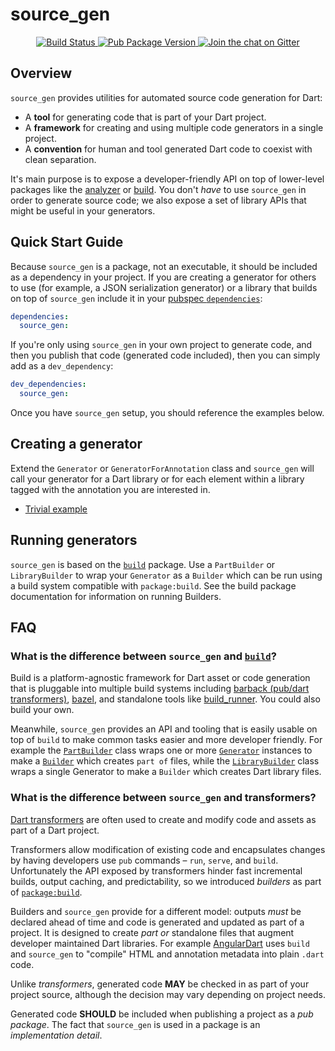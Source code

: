 # source_gen

<p align="center">
  <a href="https://travis-ci.org/dart-lang/source_gen">
    <img src="https://travis-ci.org/dart-lang/source_gen.svg?branch=master" alt="Build Status" />
  </a>
  <a href="https://pub.dartlang.org/packages/source_gen">
    <img src="https://img.shields.io/pub/v/source_gen.svg" alt="Pub Package Version" />
  </a>
  <a href="https://gitter.im/dart-lang/source_gen">
    <img src="https://badges.gitter.im/dart-lang/source_gen.svg" alt="Join the chat on Gitter" />
  </a>
</p>

## Overview

`source_gen` provides utilities for automated source code generation for Dart:

* A **tool** for generating code that is part of your Dart project.
* A **framework** for creating and using multiple code generators in a single
  project.
* A **convention** for human and tool generated Dart code to coexist with clean
  separation.

It's main purpose is to expose a developer-friendly API on top of lower-level
packages like the [analyzer](https://pub.dartlang.org/packages/analyzer) or
[build][]. You don't _have_ to use `source_gen` in order to generate source code;
we also expose a set of library APIs that might be useful in your generators.

## Quick Start Guide

Because `source_gen` is a package, not an executable, it should be included as
a dependency in your project. If you are creating a generator for others to use
(for example, a JSON serialization generator) or a library that builds on top
of `source_gen` include it in your [pubspec `dependencies`][pub_deps]:

```yaml
dependencies:
  source_gen:
```

If you're only using `source_gen` in your own project to generate code, and
then you publish that code (generated code included), then you can simply add
as a `dev_dependency`:

```yaml
dev_dependencies:
  source_gen:
```

[pub_deps]: https://www.dartlang.org/tools/pub/dependencies
  
Once you have `source_gen` setup, you should reference the examples below.

## Creating a generator

Extend the `Generator` or `GeneratorForAnnotation` class and `source_gen` will
call your generator for a Dart library or for each element within a library
tagged with the annotation you are interested in.

* [Trivial example][]

## Running generators

`source_gen` is based on the [`build`][build] package. Use a `PartBuilder` or
`LibraryBuilder` to wrap your `Generator` as a `Builder` which can be run using
a build system compatible with `package:build`. See the build package
documentation for information on running Builders.

## FAQ

### What is the difference between `source_gen` and [`build`][build]?

Build is a platform-agnostic framework for Dart asset or code generation that
is pluggable into multiple build systems including
[barback (pub/dart transformers)][build_barback], [bazel][bazel_codegen], and
standalone tools like [build_runner][]. You could also build your own.

Meanwhile, `source_gen` provides an API and tooling that is easily usable on
top of `build` to make common tasks easier and more developer friendly. For
example the [`PartBuilder`][api:PartBuilder] class wraps one or more
[`Generator`][api:Generator] instances to make a [`Builder`][api:Builder] which
creates `part of` files, while the [`LibraryBuilder`][api:LibraryBuilder] class
wraps a single Generator to make a `Builder` which creates Dart library files.

### What is the difference between `source_gen` and transformers?

[Dart transformers][] are often used to create and modify code and assets as part
of a Dart project.

Transformers allow modification of existing code and encapsulates changes by
having developers use `pub` commands – `run`, `serve`, and `build`.
Unfortunately the API exposed by transformers hinder fast incremental builds,
output caching, and predictability, so we introduced _builders_ as part of
[`package:build`][build].

Builders and `source_gen` provide for a different model: outputs _must_ be
declared ahead of time and code is generated and updated as part of a project.
It is designed to create *part* _or_ standalone files that augment developer
maintained Dart libraries. For example [AngularDart][angular2] uses `build` and
`source_gen` to "compile" HTML and annotation metadata into plain `.dart` code.

Unlike _transformers_, generated code **MAY** be checked in as part of your
project source, although the decision may vary depending on project needs.

Generated code **SHOULD** be included when publishing a project as a *pub
package*. The fact that `source_gen` is used in a package is an *implementation
detail*.

<!-- Packages -->
[angular2]: https://pub.dartlang.org/packages/angular2
[bazel_codegen]: https://pub.dartlang.org/packages/_bazel_codegen
[build]: https://pub.dartlang.org/packages/build
[build_barback]: https://pub.dartlang.org/packages/build_barback
[build_runner]: https://pub.dartlang.org/packages/build_runner

<!-- Dartdoc -->
[api:Builder]: https://www.dartdocs.org/documentation/build/latest/builder/Builder-class.html
[api:Generator]: https://www.dartdocs.org/documentation/source_gen/latest/builder/Generator-class.html
[api:PartBuilder]: https://www.dartdocs.org/documentation/source_gen/latest/builder/PartBuilder-class.html
[api:LibraryBuilder]: https://www.dartdocs.org/documentation/source_gen/latest/builder/LibraryBuilder-class.html

[Dart transformers]: https://www.dartlang.org/tools/pub/assets-and-transformers.html
[Trivial example]: https://github.com/dart-lang/source_gen/blob/master/test/src/comment_generator.dart
[build.dart]: https://github.com/dart-lang/source_gen/blob/master/build.dart
[generate]: http://www.dartdocs.org/documentation/source_gen/latest/index.html#source_gen/source_gen@id_generate
[build]: http://www.dartdocs.org/documentation/source_gen/latest/index.html#source_gen/source_gen@id_build
